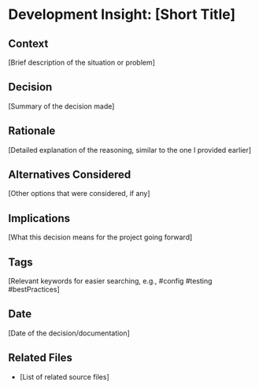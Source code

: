 # Development Insight: [Short Title]

## Context

[Brief description of the situation or problem]

## Decision

[Summary of the decision made]

## Rationale

[Detailed explanation of the reasoning, similar to the one I provided earlier]

## Alternatives Considered

[Other options that were considered, if any]

## Implications

[What this decision means for the project going forward]

## Tags

[Relevant keywords for easier searching, e.g., #config #testing #bestPractices]

## Date

[Date of the decision/documentation]

## Related Files

- [List of related source files]

